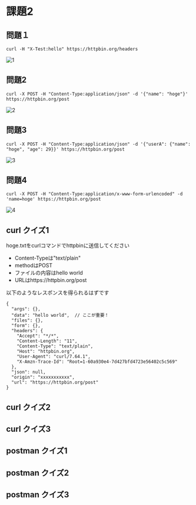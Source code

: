 # 課題2

## 問題１

```
curl -H "X-Test:hello" https://httpbin.org/headers
```

![1](https://user-images.githubusercontent.com/49358142/119220479-bb91a300-bb25-11eb-94ed-f68e5647a503.png)

## 問題2

```
curl -X POST -H "Content-Type:application/json" -d '{"name": "hoge"}' https://httpbin.org/post
```

![2](https://user-images.githubusercontent.com/49358142/119220488-c2b8b100-bb25-11eb-8ad4-734d6c78c87d.png)

## 問題3

```
curl -X POST -H "Content-Type:application/json" -d '{"userA": {"name": "hoge", "age": 29}}' https://httpbin.org/post
```

![3](https://user-images.githubusercontent.com/49358142/119220491-c64c3800-bb25-11eb-9dc5-9a4d23c651e4.png)

## 問題4

```
curl -X POST -H "Content-Type:application/x-www-form-urlencoded" -d 'name=hoge' https://httpbin.org/post
```

![4](https://user-images.githubusercontent.com/49358142/119220495-c9dfbf00-bb25-11eb-999c-e83f7b2811a9.png)

## curl クイズ1

hoge.txtをcurlコマンドでhttpbinに送信してください

- Content-Typeは"text/plain"
- methodはPOST
- ファイルの内容はhello world
- URLはhttps://httpbin.org/post

以下のようなレスポンスを得られるはずです

```
{
  "args": {},
  "data": "hello world",  // ここが重要！
  "files": {},
  "form": {},
  "headers": {
    "Accept": "*/*",
    "Content-Length": "11",
    "Content-Type": "text/plain",
    "Host": "httpbin.org",
    "User-Agent": "curl/7.64.1",
    "X-Amzn-Trace-Id": "Root=1-60a930e4-7d427bfd4723e56402c5c569"
  },
  "json": null,
  "origin": "xxxxxxxxxxx", 
  "url": "https://httpbin.org/post"
}
```

## curl クイズ2

## curl クイズ3

## postman クイズ1

## postman クイズ2

## postman クイズ3
